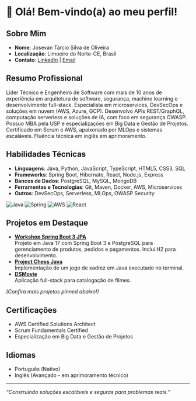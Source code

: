 # 👋 Olá! Bem-vindo(a) ao meu perfil!

## Sobre Mim
- **Nome**: Josevan Tárcio Silva de Oliveira  
- **Localização**: Limoeiro do Norte-CE, Brasil  
- **Contato**: [LinkedIn](https://linkedin.com/in/seu-linkedin) | [Email](mailto:seu-email@example.com)

## Resumo Profissional
Líder Técnico e Engenheiro de Software com mais de 10 anos de experiência em arquitetura de software, segurança, machine learning e desenvolvimento full-stack. Especialista em microservices, DevSecOps e soluções em nuvem (AWS, Azure, GCP). Desenvolvo APIs REST/GraphQL, computação serverless e soluções de IA, com foco em segurança OWASP. Possuo MBA pela USP e especializações em Big Data e Gestão de Projetos. Certificado em Scrum e AWS, apaixonado por MLOps e sistemas escaláveis. Fluência técnica em inglês em aprimoramento.

## Habilidades Técnicas
- **Linguagens**: Java, Python, JavaScript, TypeScript, HTML5, CSS3, SQL  
- **Frameworks**: Spring Boot, Hibernate, React, Node.js, Express  
- **Bancos de Dados**: PostgreSQL, MySQL, MongoDB  
- **Ferramentas e Tecnologias**: Git, Maven, Docker, AWS, Microservices  
- **Outros**: DevSecOps, Serverless, MLOps, OWASP Security  

![Java](https://img.shields.io/badge/-Java-007396?style=flat&logo=java) ![Spring](https://img.shields.io/badge/-Spring-6DB33F?style=flat&logo=spring) ![AWS](https://img.shields.io/badge/-AWS-232F3E?style=flat&logo=amazon-aws) ![React](https://img.shields.io/badge/-React-61DAFB?style=flat&logo=react)

## Projetos em Destaque
- **[Workshop Spring Boot 3 JPA](https://github.com/josivantarcio/workshop-springboot3-jpa)**  
  Projeto em Java 17 com Spring Boot 3 e PostgreSQL para gerenciamento de produtos, pedidos e pagamentos. Inclui H2 para desenvolvimento.
- **[Project Chess Java](https://github.com/josivantarcio/project-chess-java)**  
  Implementação de um jogo de xadrez em Java executado no terminal.
- **[DSMovie](https://github.com/josivantarcio/dsmovie)**  
  Aplicação full-stack para catalogação de filmes.

*(Confira mais projetos pinned abaixo!)*

## Certificações
- AWS Certified Solutions Architect  
- Scrum Fundamentals Certified  
- Especialização em Big Data e Gestão de Projetos  

## Idiomas
- Português (Nativo)  
- Inglês (Avançado - em aprimoramento técnico)

---
*“Construindo soluções escaláveis e seguras para problemas reais.”*
